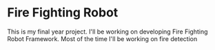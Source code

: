 # Fire Fighting Robot
This is my final year project. I'll be working on developing Fire Fighting Robot Framework. Most of the time I'll be working on fire detection
